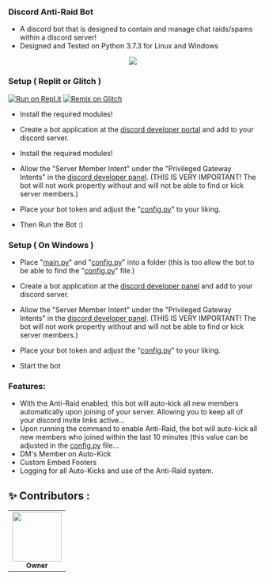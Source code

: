 ### Discord Anti-Raid Bot
- A discord bot that is designed to contain and manage chat raids/spams within a discord server!
- Designed and Tested on Python 3.7.3 for Linux and Windows

<p align="center">
  <img src="https://media.discordapp.net/attachments/844530891693883412/844620072260468746/unknown.png?width=297&height=166" />
</p>

### Setup ( Replit or Glitch )

[![Run on Repl.it](https://repl.it/badge/github/MSVFORYOU/anti-raid-bot)](https://repl.it/github/MSVFORYOU/anti-raid-bot)
[![Remix on Glitch](https://cdn.glitch.com/2703baf2-b643-4da7-ab91-7ee2a2d00b5b%2Fremix-button.svg)](https://glitch.com/edit/#!/import/github/MSVFORYOU/anti-raid-bot)

- Install the required modules!
- Create a bot application at the [discord developer portal](https://discord.com/developers/applications) and add to your discord server.
- Install the required modules!
- Allow the "Server Member Intent" under the "Privileged Gateway Intents" in the [discord developer panel](https://discord.com/developers/applications). (THIS IS VERY IMPORTANT! The bot will not work propertly without and will not be able to find or kick server members.)

- Place your bot token and adjust the "[config.py](https://github.com/MSVFORYOU/anti-raid-bot/blob/main/config.py)" to your liking.

- Then Run the Bot :)

### Setup ( On Windows )
- Place "[main.py](https://github.com/MSVFORYOU/anti-raid-bot/blob/main/main.py)" and "[config.py](https://github.com/MSVFORYOU/anti-raid-bot/blob/main/config.py)" into a folder (this is too allow the bot to be able to find the "[config.py](https://github.com/MSVFORYOU/anti-raid-bot/blob/main/config.py)" file.)

- Create a bot application at the [discord developer panel](https://discord.com/developers/applications) and add to your discord server.

- Allow the "Server Member Intent" under the "Privileged Gateway Intents" in the [discord developer panel](https://discord.com/developers/applications). (THIS IS VERY IMPORTANT! The bot will not work propertly without and will not be able to find or kick server members.)

- Place your bot token and adjust the "[config.py](https://github.com/MSVFORYOU/anti-raid-bot/blob/main/config.py)" to your liking.

- Start the bot

### Features:
- With the Anti-Raid enabled, this bot will auto-kick all new members automatically upon joining of your server. Allowing you to keep all of your discord invite links active...
- Upon running the command to enable Anti-Raid, the bot will auto-kick all new members who joined within the last 10 minutes (this value can be adjusted in the [config.py](https://github.com/MSVFORYOU/anti-raid-bot/blob/main/config.py) file...
- DM's Member on Auto-Kick
- Custom Embed Footers
- Logging for all Auto-Kicks and use of the Anti-Raid system.

## ✨ Contributors :



<table>
  <tr>
     <td align="center"><a href="https://github.com/MSVFORYOU"><img src="https://avatars.githubusercontent.com/u/78690237?v=4" width="100px;" alt=""/><br /><sub><b>Owner</b></sub>
     
  </tr>
  
</table>
